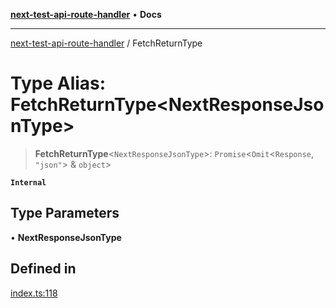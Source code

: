 [**next-test-api-route-handler**](../README.md) • **Docs**

***

[next-test-api-route-handler](../README.md) / FetchReturnType

# Type Alias: FetchReturnType\<NextResponseJsonType\>

> **FetchReturnType**\<`NextResponseJsonType`\>: `Promise`\<`Omit`\<`Response`, `"json"`\> & `object`\>

**`Internal`**

## Type Parameters

• **NextResponseJsonType**

## Defined in

[index.ts:118](https://github.com/Xunnamius/next-test-api-route-handler/blob/3ef95f397021fadbf81b84daebcae192d5538bf2/src/index.ts#L118)
